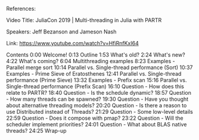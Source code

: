 References:

Video Title: JuliaCon 2019 | Multi-threading in Julia with PARTR

Speakers: Jeff Bezanson and Jameson Nash

Link: https://www.youtube.com/watch?v=HfiRnfKxI64

Contents
0:00 Welcome!
0:13 Outline
1:53 What's old?
2:24 What's new?
4:22 What's coming?
6:04 Multithreading examples
8:23 Examples - Parallel merge sort
10:14 Parallel vs. Single-thread performance (Sort)
10:37 Examples - Prime Sieve of Eratosthenes
12:41 Parallel vs. Single-thread performance (Prime Sieve)
13:32 Examples - Prefix scan
15:16 Parallel vs. Single-thread performance (Prefix Scan)
16:10 Question - How does this relate to PARTR?
18:40 Question - Is the schedule dynamic?
18:57 Question - How many threads can be spawned?
19:30 Question - Have you thought about alternative threading models?
20:20 Question - Is there a reason to use Distributed instead of Threads?
21:29 Question - Some low-level details
22:59 Question - Does it compose with pmap?
23:22 Question - Will the scheduler implement priorities?
24:01 Question - What about BLAS native threads?
24:25 Wrap-up
